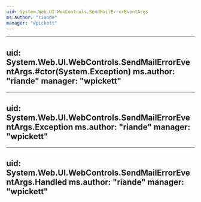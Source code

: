 ```yaml
---
uid: System.Web.UI.WebControls.SendMailErrorEventArgs
ms.author: "riande"
manager: "wpickett"
---
```


---
uid: System.Web.UI.WebControls.SendMailErrorEventArgs.#ctor(System.Exception)
ms.author: "riande"
manager: "wpickett"
---

---
uid: System.Web.UI.WebControls.SendMailErrorEventArgs.Exception
ms.author: "riande"
manager: "wpickett"
---

---
uid: System.Web.UI.WebControls.SendMailErrorEventArgs.Handled
ms.author: "riande"
manager: "wpickett"
---

